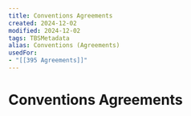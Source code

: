 ```yaml
---
title: Conventions Agreements
created: 2024-12-02
modified: 2024-12-02
tags: TBSMetadata
alias: Conventions (Agreements)
usedFor:
- "[[395 Agreements]]"
---
```

# Conventions Agreements
